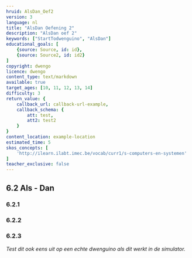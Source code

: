 ```yaml
---
hruid: AlsDan_Oef2
version: 3
language: nl
title: "AlsDan Oefening 2"
description: "AlsDan oef 2"
keywords: ["StartTodwenguino", "AlsDan"]
educational_goals: [
    {source: Source, id: id}, 
    {source: Source2, id: id2}
]
copyright: dwengo
licence: dwengo
content_type: text/markdown
available: true
target_ages: [10, 11, 12, 13, 14]
difficulty: 3
return_value: {
    callback_url: callback-url-example,
    callback_schema: {
        att: test,
        att2: test2
    }
}
content_location: example-location
estimated_time: 5
skos_concepts: [
    'http://ilearn.ilabt.imec.be/vocab/curr1/s-computers-en-systemen'
]
teacher_exclusive: false
---
```

## 6.2 Als - Dan

### 6.2.1




### 6.2.2




### 6.2.3



*Test dit ook eens uit op een echte dwenguino als dit werkt in de simulator.*